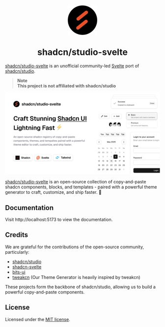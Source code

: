 <p align="center">
 <img align="center" src="./static/android-chrome-192x192.png" height="96" />
 <h1 align="center">
  shadcn/studio-svelte
 </h1>
</p>

[shadcn/studio-svelte](http://localhost:5173) is an unofficial community-led [Svelte](https://svelte.dev) port of [shadcn/studio](https://shadcnstudio.com).

> **Note** <br> **This project is not affiliated with shadcn/studio** <br>

![hero](./static/opengraph.png)

[shadcn/studio-svelte](http://localhost:5173) is an open-source collection of copy-and-paste shadcn components, blocks, and templates - paired with a powerful theme generator to craft, customize, and ship faster. 🚀

## Documentation

Visit http://localhost:5173 to view the documentation.

## Credits

We are grateful for the contributions of the open-source community, particularly:

- [shadcn/studio](https://shadcnstudio.com)
- [shadcn-svelte](https://shadcn-svelte.com)
- [bits-ui](https://bits-ui.com)
- [tweakcn](https://tweakcn.com/) (Our Theme Generator is heavily inspired by tweakcn)

These projects form the backbone of shadcn/studio, allowing us to build a powerful copy-and-paste components.

## License

Licensed under the [MIT license](https://github.com/EpicAlbin03/shadcn-studio-svelte/blob/main/LICENSE.md).
